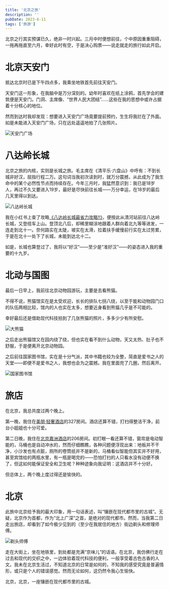 ```yaml
---
title: '北京之旅'
description: ''
pubDate: 2023-6-11
tags: ['旅游']
---
```


北京之行其实预谋已久，绝非一时兴起。三月中时便想前往，个中原因重重阻碍，一拖再拖直至六月，幸好此时有空，于是决心购票——说走就走的旅行如此开启。

# 北京天安门

抵达北京时已是下午四点多，我乘坐地铁首先前往天安门。

天安门这一形象，在我脑中是万分深刻的。幼年时喜欢在纸上涂鸦，首先学会的建筑便是天安门。门洞、主席像、“世界人民大团结”……这些在我的思想中或许占据着十分核心的地位。

然而到达时我却发现：想要进入天安门广场竟要提前预约，生生将我拦在了外面。如是未能进入天安门广场，只在远处遥遥地拍了几张照片。

![天安门广场](https://s1.ax1x.com/2023/06/11/pCVvt1J.jpg)

# 八达岭长城

北京之旅的内核，实则是长城之旅。毛主席在《清平乐·六盘山》中呼有：不到长城非好汉，屈指行程二万。这句词当我初次读到时，就万分震撼，从此成为了我生命中的某个必然性节点而持续存在。今年三月时，我猛然意识到：我已是18岁人，再过不久又要进入19岁，最好是尽快前往长城——万分幸运，在18岁的最后几天里得以到达。

![八达岭长城](https://s1.ax1x.com/2023/06/11/pCVjXFO.jpg)

我在小红书上查了攻略[《八达岭长城最省力攻略‼️》](https://www.xiaohongshu.com/explore/6471ab1e00000000130379d8)，便按此从清河站前往八达岭长城，又登缆车上山。登顶北八后，却稀里糊涂地跟着人群向着北九等等进发，一连走到北十一。奈何路实在太陡，坡实在太滑，拉着扶手缓慢前行实在太过劳累，于是在北十一处下了长城，未能到达北十二。

如是，长城也算登过了，我将以“好汉”——至少是“准好汉”——的姿态进入我的重要的十九岁。

# 北动与国图

最后一日早上，我前往北京动物园游玩，主要是去看熊猫。

不得不说，熊猫馆实在是太受欢迎，长长的排队七拐八绕，以至于能和动物园门口的队伍两相比较，馆内的人也实在太多，想要近身看到熊猫几乎是不可能的。

幸好最后还是借助现代科技拍到了几张熊猫的照片，多多少少有所安慰。

![大熊猫](https://s1.ax1x.com/2023/06/11/pCVzhY8.jpg)

之后走出熊猫馆又在园内绕了绕，但也实在看不到什么动物，天又太热、肚子也不舒服，于是便离开北京动物园。

之后前往国家图书馆，实在是十分气派，其中书籍也较为全整，简直是爱书之人的天堂——即便不是爱书之人，我想也会为之震撼。我在里面兜了几圈，然后离开。

![国家图书馆](https://s1.ax1x.com/2023/06/11/pCVxfxJ.jpg)

# 旅店

在北京，我总共度过两个晚上。

第一晚，我住在[美朋·轻奢酒店](https://hotels.ctrip.com/hotels/detail?hotelid=71948697&cityid=1)的327房间。酒店还算不错，打扫得整洁干净，前台小姐姐也十分可爱。

第二日晚，我住在[北京嘉洲酒店](https://hotels.ctrip.com/hotels/detail?hotelid=81269217&cityid=1)的206房间。初打眼一看还算不错，窗帘是电动智能的，马桶也是自动冲水的，然而仔细瞧瞧，各种问题便浮现出来：地板并不干净，小沙发也有点脏，厕所的卷筒纸并不是新的，马桶看似智能但其实并不好用，甚至宾馆给的两瓶水里，有一瓶是喝完的——恐怕打扫的人只看水没有动便不换了，但这如何能保证安全和卫生呢？种种迹象向我证明：这酒店并不十分好。

但总体上，两个晚上度过得还是愉快的。

# 北京

此旅中北京给予我的最大印象，用一句话表述，叫“镶嵌在现代都市里的古城”。无疑，北京作为首都，作为“北上广深”之首，是绝对的现代都市。然而，当我第二日走出旅店，却看到了如今极少见到的（至少在我居住的地方）街边剃头和修理师傅。

![剃头师傅](https://s1.ax1x.com/2023/06/11/pCZp9C8.jpg)

走在大街上，坐在地铁里，到处都是充满“京味儿”的话语。在北京，我仿佛行走在过去和现代的交织之中，一边体验着现代科技的便利，一般享受着古色古香的人文。我未在北京生活过，不知道北京的日常是如何的，不知我的感受究竟是普遍情形，或只是个人的错误感觉。然而无论如何，这仍然令我心生愉快。

北京，北京，一座镶嵌在现代都市里的古城。



